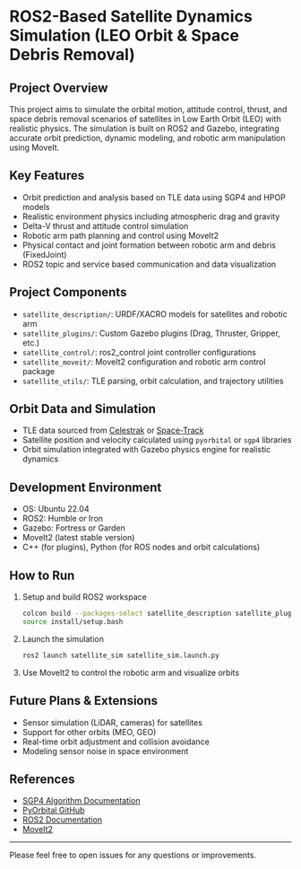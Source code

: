 # ROS2-Based Satellite Dynamics Simulation (LEO Orbit & Space Debris Removal)

## Project Overview
This project aims to simulate the orbital motion, attitude control, thrust, and space debris removal scenarios of satellites in Low Earth Orbit (LEO) with realistic physics. The simulation is built on ROS2 and Gazebo, integrating accurate orbit prediction, dynamic modeling, and robotic arm manipulation using MoveIt.

## Key Features
- Orbit prediction and analysis based on TLE data using SGP4 and HPOP models
- Realistic environment physics including atmospheric drag and gravity
- Delta-V thrust and attitude control simulation
- Robotic arm path planning and control using MoveIt2
- Physical contact and joint formation between robotic arm and debris (FixedJoint)
- ROS2 topic and service based communication and data visualization

## Project Components
- `satellite_description/`: URDF/XACRO models for satellites and robotic arm
- `satellite_plugins/`: Custom Gazebo plugins (Drag, Thruster, Gripper, etc.)
- `satellite_control/`: ros2_control joint controller configurations
- `satellite_moveit/`: MoveIt2 configuration and robotic arm control package
- `satellite_utils/`: TLE parsing, orbit calculation, and trajectory utilities

## Orbit Data and Simulation
- TLE data sourced from [Celestrak](https://celestrak.com) or [Space-Track](https://www.space-track.org)
- Satellite position and velocity calculated using `pyorbital` or `sgp4` libraries
- Orbit simulation integrated with Gazebo physics engine for realistic dynamics

## Development Environment
- OS: Ubuntu 22.04
- ROS2: Humble or Iron
- Gazebo: Fortress or Garden
- MoveIt2 (latest stable version)
- C++ (for plugins), Python (for ROS nodes and orbit calculations)

## How to Run
1. Setup and build ROS2 workspace
    ```bash
    colcon build --packages-select satellite_description satellite_plugins satellite_control satellite_moveit satellite_utils
    source install/setup.bash
    ```
2. Launch the simulation
    ```bash
    ros2 launch satellite_sim satellite_sim.launch.py
    ```
3. Use MoveIt2 to control the robotic arm and visualize orbits

## Future Plans & Extensions
- Sensor simulation (LiDAR, cameras) for satellites
- Support for other orbits (MEO, GEO)
- Real-time orbit adjustment and collision avoidance
- Modeling sensor noise in space environment

## References
- [SGP4 Algorithm Documentation](https://celestrak.com/NORAD/documentation/spacetracks.pdf)
- [PyOrbital GitHub](https://github.com/pytroll/pyorbital)
- [ROS2 Documentation](https://docs.ros.org/en/rolling/index.html)
- [MoveIt2](https://moveit.ros.org/)

---

Please feel free to open issues for any questions or improvements.
